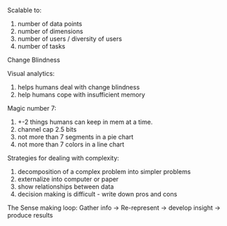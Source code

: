 
Scalable to:
1. number of data points
2. number of dimensions
3. number of users / diversity of users
4. number of tasks


Change Blindness

Visual analytics:
1. helps humans deal with change blindness
2. help humans cope with insufficient memory


Magic number 7:
1. +-2 things humans can keep in mem at a time.
2. channel cap 2.5 bits
3. not more than 7 segments in a pie chart
4. not more than 7 colors in a line chart


Strategies for dealing with complexity:
1. decomposition of a complex problem into simpler problems
2. externalize into computer or paper
3. show relationships between data
4. decision making is difficult - write down pros and cons


The Sense making loop:
Gather info -> Re-represent -> develop insight -> produce results


